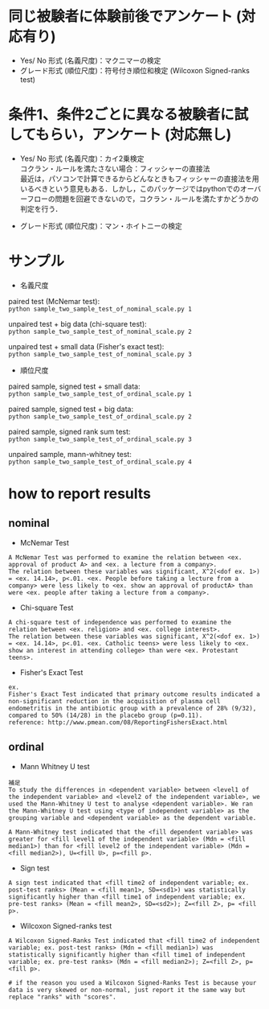 # 同じ被験者に体験前後でアンケート (対応有り)

- Yes/ No 形式 (名義尺度)：マクニマーの検定
- グレード形式 (順位尺度)：符号付き順位和検定 (Wilcoxon Signed-ranks test)

# 条件1、条件2ごとに異なる被験者に試してもらい，アンケート (対応無し)

- Yes/ No 形式 (名義尺度)：カイ2乗検定  
コクラン・ルールを満たさない場合：フィッシャーの直接法  
最近は，パソコンで計算できるからどんなときもフィッシャーの直接法を用いるべきという意見もある．しかし，このパッケージではpythonでのオーバーフローの問題を回避できないので，コクラン・ルールを満たすかどうかの判定を行う．

- グレード形式 (順位尺度)：マン・ホイトニーの検定

# サンプル

- 名義尺度

paired test (McNemar test):   
```python sample_two_sample_test_of_nominal_scale.py 1```

unpaired test + big data (chi-square test):  
```python sample_two_sample_test_of_nominal_scale.py 2```

unpaired test + small data (Fisher's exact test):  
```python sample_two_sample_test_of_nominal_scale.py 3```

- 順位尺度

paired sample, signed test + small data:  
```python sample_two_sample_test_of_ordinal_scale.py 1```

paired sample, signed test + big data:  
```python sample_two_sample_test_of_ordinal_scale.py 2```

paired sample, signed rank sum test:    
```python sample_two_sample_test_of_ordinal_scale.py 3```

unpaired sample, mann-whitney test:  
```python sample_two_sample_test_of_ordinal_scale.py 4```

# how to report results

## nominal

- McNemar Test

```
A McNemar Test was performed to examine the relation between <ex. approval of product A> and <ex. a lecture from a company>.
The relation between these variables was significant, X^2(<dof ex. 1>) = <ex. 14.14>, p<.01. <ex. People before taking a lecture from a company> were less likely to <ex. show an approval of productA> than were <ex. people after taking a lecture from a company>.
```

- Chi-square Test

```
A chi-square test of independence was performed to examine the relation between <ex. religion> and <ex. college interest>. 
The relation between these variables was significant, X^2(<dof ex. 1>) = <ex. 14.14>, p<.01. <ex. Catholic teens> were less likely to <ex. show an interest in attending college> than were <ex. Protestant teens>.
```

- Fisher's Exact Test 

```
ex. 
Fisher's Exact Test indicated that primary outcome results indicated a non-significant reduction in the acquisition of plasma cell endometritis in the antibiotic group with a prevalence of 28% (9/32), compared to 50% (14/28) in the placebo group (p=0.11). 
reference: http://www.pmean.com/08/ReportingFishersExact.html

```

## ordinal

- Mann Whitney U test

```
補足
To study the differences in <dependent variable> between <level1 of the independent variable> and <level2 of the independent variable>, we used the Mann-Whitney U test to analyse <dependent variable>. We ran the Mann-Whitney U test using <type of independent variable> as the grouping variable and <dependent variable> as the dependent variable.
```

```
A Mann-Whitney test indicated that the <fill dependent variable> was greater for <fill level1 of the independent variable> (Mdn = <fill median1>) than for <fill level2 of the independent variable> (Mdn = <fill median2>), U=<fill U>, p=<fill p>.   
```

- Sign test

```
A sign test indicated that <fill time2 of independent variable; ex. post-test ranks> (Mean = <fill mean1>, SD=<sd1>) was statistically significantly higher than <fill time1 of independent variable; ex. pre-test ranks> (Mean = <fill mean2>, SD=<sd2>); Z=<fill Z>, p= <fill p>.
```

- Wilcoxon Signed-ranks test

```
A Wilcoxon Signed-Ranks Test indicated that <fill time2 of independent variable; ex. post-test ranks> (Mdn = <fill median1>) was statistically significantly higher than <fill time1 of independent variable; ex. pre-test ranks> (Mdn = <fill median2>); Z=<fill Z>, p= <fill p>. 

# if the reason you used a Wilcoxon Signed-Ranks Test is because your data is very skewed or non-normal, just report it the same way but replace "ranks" with "scores".
```
